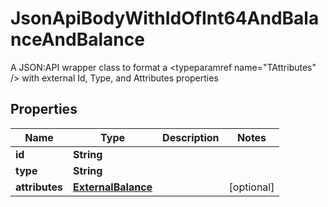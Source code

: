 

# JsonApiBodyWithIdOfInt64AndBalanceAndBalance

A JSON:API wrapper class to format a <typeparamref name=\"TAttributes\" /> with external Id, Type, and  Attributes properties

## Properties

| Name | Type | Description | Notes |
|------------ | ------------- | ------------- | -------------|
|**id** | **String** |  |  |
|**type** | **String** |  |  |
|**attributes** | [**ExternalBalance**](ExternalBalance.md) |  |  [optional] |



